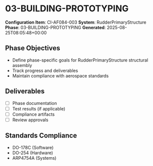 # 03-BUILDING-PROTOTYPING

**Configuration Item**: CI-AF084-003
**System**: RudderPrimaryStructure
**Phase**: 03-BUILDING-PROTOTYPING
**Generated**: 2025-08-25T08:05:48+00:00

## Phase Objectives
- Define phase-specific goals for RudderPrimaryStructure structural assembly
- Track progress and deliverables
- Maintain compliance with aerospace standards

## Deliverables
- [ ] Phase documentation
- [ ] Test results (if applicable)
- [ ] Compliance artifacts
- [ ] Review approvals

## Standards Compliance
- DO-178C (Software)
- DO-254 (Hardware)
- ARP4754A (Systems)

